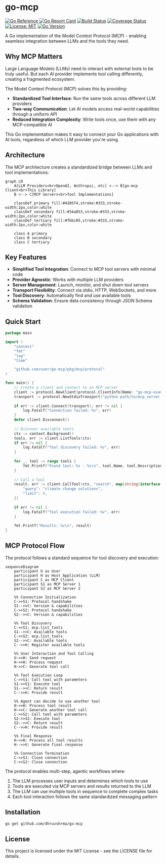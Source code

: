 # go-mcp

[![Go Reference](https://pkg.go.dev/badge/github.com/dhruvshrma/go-mcp.svg)](https://pkg.go.dev/github.com/dhruvshrma/go-mcp)
[![Go Report Card](https://goreportcard.com/badge/github.com/dhruvshrma/go-mcp)](https://goreportcard.com/report/github.com/dhruvshrma/go-mcp)
[![Build Status](https://github.com/dhruvshrma/go-mcp/workflows/CI/badge.svg)](https://github.com/dhruvshrma/go-mcp/actions)
[![Coverage Status](https://coveralls.io/repos/github/dhruvshrma/go-mcp/badge.svg)](https://coveralls.io/github/dhruvshrma/go-mcp)
[![License: MIT](https://img.shields.io/badge/License-MIT-yellow.svg)](https://opensource.org/licenses/MIT)
[![Go Version](https://img.shields.io/github/go-mod/go-version/dhruvshrma/go-mcp)](https://github.com/dhruvshrma/go-mcp)

A Go implementation of the Model Context Protocol (MCP) - enabling seamless integration between LLMs and the tools they need.

## Why MCP Matters

Large Language Models (LLMs) need to interact with external tools to be truly useful. But each AI provider implements tool calling differently, creating a fragmented ecosystem.

The Model Context Protocol (MCP) solves this by providing:

- **Standardized Tool Interface**: Run the same tools across different LLM providers
- **Two-way Communication**: Let AI models access real-world capabilities through a uniform API
- **Reduced Integration Complexity**: Write tools once, use them with any MCP-compatible AI

This Go implementation makes it easy to connect your Go applications with AI tools, regardless of which LLM provider you're using.

## Architecture

The MCP architecture creates a standardized bridge between LLMs and tool implementations:

```mermaid
graph LR
    A[LLM Providers<br>OpenAI, Anthropic, etc] <--> B[go-mcp Client<br>This Library]
    B <--> C[MCP Servers<br>Tool Implementations]
    
    classDef primary fill:#4285f4,stroke:#333,stroke-width:2px,color:white
    classDef secondary fill:#34a853,stroke:#333,stroke-width:2px,color:white
    classDef tertiary fill:#fbbc05,stroke:#333,stroke-width:2px,color:white
    
    class A primary
    class B secondary
    class C tertiary
```

## Key Features

- **Simplified Tool Integration**: Connect to MCP tool servers with minimal code
- **Provider Agnostic**: Works with multiple LLM providers 
- **Server Management**: Launch, monitor, and shut down tool servers
- **Transport Flexibility**: Connect via stdio, HTTP, WebSockets, and more
- **Tool Discovery**: Automatically find and use available tools
- **Schema Validation**: Ensure data consistency through JSON Schema validation

## Quick Start

```go
package main

import (
	"context"
	"fmt"
	"log"
	"time"

	"github.com/user/go-mcp/pkg/mcp/protocol"
)

func main() {
	// Create a client and connect to an MCP server
	client := protocol.NewClient(protocol.ClientInfo{Name: "go-mcp-example", Version: "1.0.0"})
	transport := protocol.NewStdioTransport("python path/to/mcp_server.py")
	
	if err := client.Connect(transport); err != nil {
		log.Fatalf("Connection failed: %v", err)
	}
	defer client.Disconnect()
	
	// Discover available tools
	ctx := context.Background()
	tools, err := client.ListTools(ctx)
	if err != nil {
		log.Fatalf("Tool discovery failed: %v", err)
	}
	
	for _, tool := range tools {
		fmt.Printf("Found tool: %s - %s\n", tool.Name, tool.Description)
	}
	
	// Call a tool
	result, err := client.CallTool(ctx, "search", map[string]interface{}{
		"query": "climate change solutions",
		"limit": 5,
	})
	
	if err != nil {
		log.Fatalf("Tool execution failed: %v", err)
	}
	
	fmt.Printf("Results: %v\n", result)
}
```

## MCP Protocol Flow

The protocol follows a standard sequence for tool discovery and execution:

```mermaid
sequenceDiagram
    participant U as User
    participant H as Host Application (LLM)
    participant C as MCP Client
    participant S1 as MCP Server 1
    participant S2 as MCP Server 2
    
    %% Connection Initialization
    C->>S1: Protocol handshake
    S1-->>C: Version & capabilities
    C->>S2: Protocol handshake
    S2-->>C: Version & capabilities
    
    %% Tool Discovery
    C->>S1: mcp.list_tools
    S1-->>C: Available tools
    C->>S2: mcp.list_tools
    S2-->>C: Available tools
    C-->>H: Register available tools
    
    %% User Interaction and Tool Calling
    U->>H: Send request
    H->>H: Process request
    H->>C: Generate tool call
    
    %% Tool Execution Loop
    C->>S1: Call tool with parameters
    S1->>S1: Execute tool
    S1-->>C: Return result
    C-->>H: Provide result
    
    %% Agent can decide to use another tool
    H->>H: Process tool result
    H->>C: Generate another tool call
    C->>S2: Call tool with parameters
    S2->>S2: Execute tool
    S2-->>C: Return result
    C-->>H: Provide result
    
    %% Final Response
    H->>H: Process all tool results
    H-->>U: Generate final response
    
    %% Connection Termination
    C->>S1: Close connection
    C->>S2: Close connection
```

The protocol enables multi-step, agentic workflows where:
1. The LLM processes user inputs and determines which tools to use
2. Tools are executed via MCP servers and results returned to the LLM
3. The LLM can use multiple tools in sequence to complete complex tasks
4. Each tool interaction follows the same standardized messaging pattern

## Installation

```bash
go get github.com/dhruvshrma/go-mcp
```

## License

This project is licensed under the MIT License - see the LICENSE file for details.